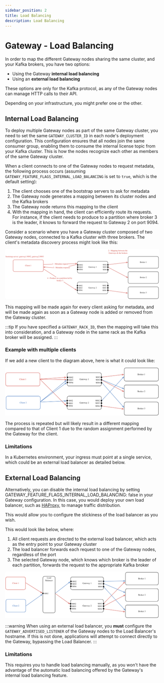 ```yaml
---
sidebar_position: 2
title: Load Balancing
description: Load Balancing
---
```


# Gateway - Load Balancing

In order to map the different Gateway nodes sharing the same cluster, and your Kafka brokers, you have two options:

-   Using the Gateway **internal load balancing**
-   Using an **external load balancing**

These options are only for the Kafka protocol, as any of the Gateway nodes can manage HTTP calls to their API.

Depending on your infrastructure, you might prefer one or the other.

## Internal Load Balancing

To deploy multiple Gateway nodes as part of the same Gateway cluster, you need to set the same `GATEWAY_CLUSTER_ID` in each node's deployment configuration. This configuration ensures that all nodes join the same consumer group, enabling them to consume the internal license topic from your Kafka cluster. This is how the nodes recognize each other as members of the same Gateway cluster.

When a client connects to one of the Gateway nodes to request metadata, the following process occurs (assuming `GATEWAY_FEATURE_FLAGS_INTERNAL_LOAD_BALANCING` is set to `true`, which is the default setting):

1.  The client chooses one of the bootstrap servers to ask for metadata
2.  The Gateway node generates a mapping between its cluster nodes and the Kafka brokers
3.  The Gateway node returns this mapping to the client
4.  With the mapping in hand, the client can efficiently route its requests. For instance, if the client needs to produce to a partition where broker 3 is the leader, it knows to forward the request to Gateway 2 on port 9094.

Consider a scenario where you have a Gateway cluster composed of two Gateway nodes, connected to a Kafka cluster with three brokers. The client's metadata discovery process might look like this:

![Internal Load Balancing](./images/internal-lb.png)

This mapping will be made again for every client asking for metadata, and will be made again as soon as a Gateway node is added or removed from the Gateway cluster.

:::tip
If you have specified a `GATEWAY_RACK_ID`, then the mapping will take this into consideration, and a Gateway node in the same rack as the Kafka broker will be assigned.
:::

### Example with multiple clients

If we add a new client to the diagram above, here is what it could look like:

![Internal Load Balancing Multiple Clients](./images/multiple-clients.png)

The process is repeated but will likely result in a different mapping compared to that of Client 1 due to the random assignment performed by the Gateway for the client.

### Limitations

In a Kubernetes environment, your ingress must point at a single service, which could be an external load balancer as detailed below.

## External Load Balancing

Alternatively, you can disable the internal load balancing by setting GATEWAY_FEATURE_FLAGS_INTERNAL_LOAD_BALANCING: false in your Gateway configuration. In this case, you would deploy your own load balancer, such as [HAProxy](https://www.haproxy.org/), to manage traffic distribution.

This would allow you to configure the stickiness of the load balancer as you wish.

This would look like below, where:

1. All client requests are directed to the external load balancer, which acts as the entry point to your Gateway cluster
2. The load balancer forwards each request to one of the Gateway nodes, regardless of the port
3. The selected Gateway node, which knows which broker is the leader of each partition, forwards the request to the appropriate Kafka broker

![External Load Balancing](./images/external-lb.png)

:::warning
When using an external load balancer, you **must** configure the `GATEWAY_ADVERTISED_LISTENER` of the Gateway nodes to the Load Balancer's hostname. If this is not done, applications will attempt to connect directly to the Gateway, bypassing the Load Balancer.
:::

### Limitations

This requires you to handle load balancing manually, as you won't have the advantage of the automatic load balancing offered by the Gateway's internal load balancing feature.